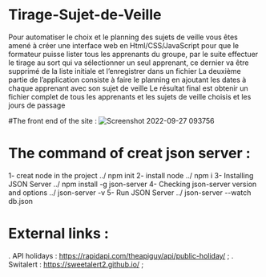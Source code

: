 # Tirage-Sujet-de-Veille
Pour automatiser le choix et le planning des sujets de veille vous êtes amené à créer une interface web en Html/CSS/JavaScript pour que le formateur puisse lister tous les apprenants du groupe,
par le suite effectuer le tirage au sort qui va sélectionner un seul apprenant, ce dernier va être supprimé de la liste initiale et l’enregistrer dans un fichier La deuxième partie de l’application consiste à faire le planning en ajoutant les dates à chaque apprenant avec son sujet de veille Le résultat final est obtenir un fichier complet de tous les apprenants et les sujets de veille choisis et les jours de passage

#The front end of the site :
![Screenshot 2022-09-27 093756](https://user-images.githubusercontent.com/94124850/192477153-3c915f51-9ba0-4ebb-9646-83e30292aad1.png)

# The command of creat json server :
  1- creat node in the project 
    ../ npm init 
  2- install node 
    ../ npm i 
  3- Installing JSON Server
    ../ npm install -g json-server
  4- Checking json-server version and options
    ../ json-server -v
  5- Run JSON Server 
    ../ json-server --watch db.json
# External links :

. API holidays : https://rapidapi.com/theapiguy/api/public-holiday/ ;
. Switalert : https://sweetalert2.github.io/ ;

